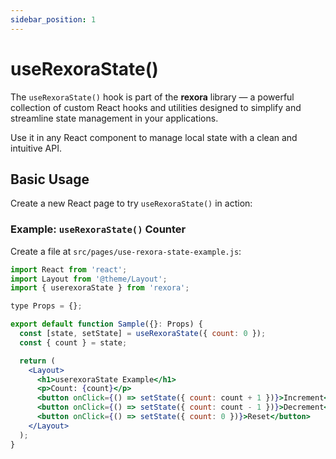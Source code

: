 ```yaml
---
sidebar_position: 1
---
```


# useRexoraState()

The `useRexoraState()` hook is part of the **rexora** library — a powerful collection of custom React hooks and utilities designed to simplify and streamline state management in your applications.

Use it in any React component to manage local state with a clean and intuitive API.

## Basic Usage

Create a new React page to try `useRexoraState()` in action:

### Example: `useRexoraState()` Counter

Create a file at `src/pages/use-rexora-state-example.js`:

```jsx title="src/pages/use-rexora-state-example.js"
import React from 'react';
import Layout from '@theme/Layout';
import { userexoraState } from 'rexora';

type Props = {};

export default function Sample({}: Props) {
  const [state, setState] = useRexoraState({ count: 0 });
  const { count } = state;

  return (
    <Layout>
      <h1>userexoraState Example</h1>
      <p>Count: {count}</p>
      <button onClick={() => setState({ count: count + 1 })}>Increment</button>
      <button onClick={() => setState({ count: count - 1 })}>Decrement</button>
      <button onClick={() => setState({ count: 0 })}>Reset</button>
    </Layout>
  );
}
